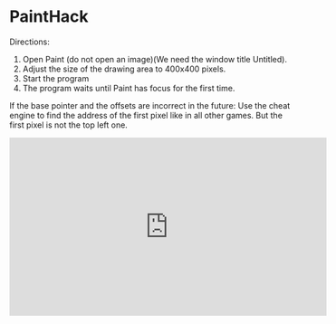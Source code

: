 # PaintHack

Directions:
1. Open Paint (do not open an image)(We need the window title Untitled).
2. Adjust the size of the drawing area to 400x400 pixels.
3. Start the program
4. The program waits until Paint has focus for the first time.

If the base pointer and the offsets are incorrect in the future:
Use the cheat engine to find the address of the first pixel like in all other games.
But the first pixel is not the top left one.

<iframe width="560" height="315" src="https://www.youtube.com/embed/SLF0-G_G68k?si=ZqPcYT-rO7cSjHSG" title="YouTube video player" frameborder="0" allow="accelerometer; autoplay; clipboard-write; encrypted-media; gyroscope; picture-in-picture; web-share" referrerpolicy="strict-origin-when-cross-origin" allowfullscreen></iframe>
